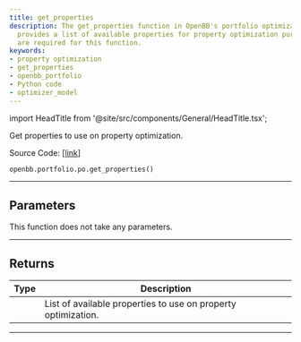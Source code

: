 ```yaml
---
title: get_properties
description: The get_properties function in OpenBB's portfolio optimization module
  provides a list of available properties for property optimization purposes. No parameters
  are required for this function.
keywords:
- property optimization
- get_properties
- openbb_portfolio
- Python code
- optimizer_model
---
```


import HeadTitle from '@site/src/components/General/HeadTitle.tsx';

<HeadTitle title="portfolio.po.get_properties - Reference | OpenBB SDK Docs" />

Get properties to use on property optimization.

Source Code: [[link](https://github.com/OpenBB-finance/OpenBB/tree/main/openbb_terminal/portfolio/portfolio_optimization/optimizer_model.py#L2872)]

```python
openbb.portfolio.po.get_properties()
```

---

## Parameters

This function does not take any parameters.

---

## Returns

| Type | Description |
| ---- | ----------- |
|  | List of available properties to use on property optimization. |
---
